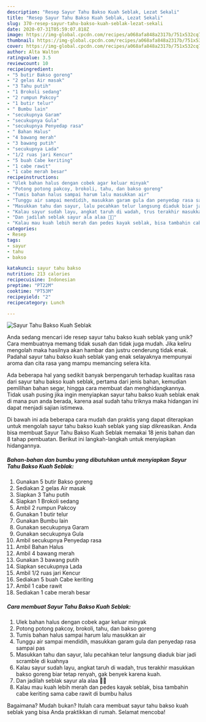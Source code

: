 ```yaml
---
description: "Resep Sayur Tahu Bakso Kuah Seblak, Lezat Sekali"
title: "Resep Sayur Tahu Bakso Kuah Seblak, Lezat Sekali"
slug: 370-resep-sayur-tahu-bakso-kuah-seblak-lezat-sekali
date: 2020-07-31T05:59:07.818Z
image: https://img-global.cpcdn.com/recipes/a068afa848a2317b/751x532cq70/sayur-tahu-bakso-kuah-seblak-foto-resep-utama.jpg
thumbnail: https://img-global.cpcdn.com/recipes/a068afa848a2317b/751x532cq70/sayur-tahu-bakso-kuah-seblak-foto-resep-utama.jpg
cover: https://img-global.cpcdn.com/recipes/a068afa848a2317b/751x532cq70/sayur-tahu-bakso-kuah-seblak-foto-resep-utama.jpg
author: Alta Walton
ratingvalue: 3.5
reviewcount: 10
recipeingredient:
- "5 butir Bakso goreng"
- "2 gelas Air masak"
- "3 Tahu putih"
- "1 Brokoli sedang"
- "2 rumpun Pakcoy"
- "1 butir telur"
- " Bumbu lain"
- "secukupnya Garam"
- "secukupnya Gula"
- "secukupnya Penyedap rasa"
- " Bahan Halus"
- "4 bawang merah"
- "3 bawang putih"
- "secukupnya Lada"
- "1/2 ruas jari Kencur"
- "5 buah Cabe keriting"
- "1 cabe rawit"
- "1 cabe merah besar"
recipeinstructions:
- "Ulek bahan halus dengan cobek agar keluar minyak"
- "Potong potong pakcoy, brokoli, tahu, dan bakso goreng"
- "Tumis bahan halus sampai harum lalu masukkan air"
- "Tunggu air sampai mendidih, masukkan garam gula dan penyedap rasa sampai pas"
- "Masukkan tahu dan sayur, lalu pecahkan telur langsung diaduk biar jadi scramble di kuahnya"
- "Kalau sayur sudah layu, angkat taruh di wadah, trus terakhir masukkan bakso goreng biar tetap renyah, gak benyek karena kuah."
- "Dan jadilah seblak sayur ala alaa 🎉🎉"
- "Kalau mau kuah lebih merah dan pedes kayak seblak, bisa tambahin cabe keriting sama cabe rawit di bumbu halus"
categories:
- Resep
tags:
- sayur
- tahu
- bakso

katakunci: sayur tahu bakso 
nutrition: 213 calories
recipecuisine: Indonesian
preptime: "PT22M"
cooktime: "PT53M"
recipeyield: "2"
recipecategory: Lunch

---
```



![Sayur Tahu Bakso Kuah Seblak](https://img-global.cpcdn.com/recipes/a068afa848a2317b/751x532cq70/sayur-tahu-bakso-kuah-seblak-foto-resep-utama.jpg)

Anda sedang mencari ide resep sayur tahu bakso kuah seblak yang unik? Cara membuatnya memang tidak susah dan tidak juga mudah. Jika keliru mengolah maka hasilnya akan hambar dan justru cenderung tidak enak. Padahal sayur tahu bakso kuah seblak yang enak selayaknya mempunyai aroma dan cita rasa yang mampu memancing selera kita.

Ada beberapa hal yang sedikit banyak berpengaruh terhadap kualitas rasa dari sayur tahu bakso kuah seblak, pertama dari jenis bahan, kemudian pemilihan bahan segar, hingga cara membuat dan menghidangkannya. Tidak usah pusing jika ingin menyiapkan sayur tahu bakso kuah seblak enak di mana pun anda berada, karena asal sudah tahu triknya maka hidangan ini dapat menjadi sajian istimewa.




Di bawah ini ada beberapa cara mudah dan praktis yang dapat diterapkan untuk mengolah sayur tahu bakso kuah seblak yang siap dikreasikan. Anda bisa membuat Sayur Tahu Bakso Kuah Seblak memakai 18 jenis bahan dan 8 tahap pembuatan. Berikut ini langkah-langkah untuk menyiapkan hidangannya.

<!--inarticleads1-->

##### Bahan-bahan dan bumbu yang dibutuhkan untuk menyiapkan Sayur Tahu Bakso Kuah Seblak:

1. Gunakan 5 butir Bakso goreng
1. Sediakan 2 gelas Air masak
1. Siapkan 3 Tahu putih
1. Siapkan 1 Brokoli sedang
1. Ambil 2 rumpun Pakcoy
1. Gunakan 1 butir telur
1. Gunakan  Bumbu lain
1. Gunakan secukupnya Garam
1. Gunakan secukupnya Gula
1. Ambil secukupnya Penyedap rasa
1. Ambil  Bahan Halus
1. Ambil 4 bawang merah
1. Gunakan 3 bawang putih
1. Siapkan secukupnya Lada
1. Ambil 1/2 ruas jari Kencur
1. Sediakan 5 buah Cabe keriting
1. Ambil 1 cabe rawit
1. Sediakan 1 cabe merah besar




<!--inarticleads2-->

##### Cara membuat Sayur Tahu Bakso Kuah Seblak:

1. Ulek bahan halus dengan cobek agar keluar minyak
1. Potong potong pakcoy, brokoli, tahu, dan bakso goreng
1. Tumis bahan halus sampai harum lalu masukkan air
1. Tunggu air sampai mendidih, masukkan garam gula dan penyedap rasa sampai pas
1. Masukkan tahu dan sayur, lalu pecahkan telur langsung diaduk biar jadi scramble di kuahnya
1. Kalau sayur sudah layu, angkat taruh di wadah, trus terakhir masukkan bakso goreng biar tetap renyah, gak benyek karena kuah.
1. Dan jadilah seblak sayur ala alaa 🎉🎉
1. Kalau mau kuah lebih merah dan pedes kayak seblak, bisa tambahin cabe keriting sama cabe rawit di bumbu halus




Bagaimana? Mudah bukan? Itulah cara membuat sayur tahu bakso kuah seblak yang bisa Anda praktikkan di rumah. Selamat mencoba!
